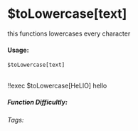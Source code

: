 # $toLowercase[text]
this functions lowercases every  character 

#### Usage: 
`$toLowercase[text]`

<br/>
<discord-messages>
	<discord-message :bot="false" role-color="#ffcc9a" author="Member">
		!!exec $toLowercase[HeLlO]
	</discord-message>
	<discord-message :bot="true" role-color="#0099ff" author="Custom Command" avatar="https://media.discordapp.net/avatars/725721249652670555/781224f90c3b841ba5b40678e032f74a.webp">
        hello
	</discord-message>
</discord-messages>


##### Function Difficultly: <Badge type="tip" text="Easy" vertical="middle" /> 
###### Tags: <Badge type="tip" text="case" vertical="middle" /> <Badge type="tip" text="Case" vertical="middle" />